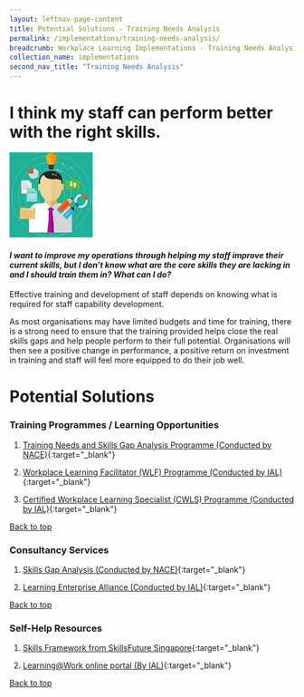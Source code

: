 ```yaml
---
layout: leftnav-page-content
title: Potential Solutions - Training Needs Analysis
permalink: /implementations/training-needs-analysis/
breadcrumb: Workplace Learning Implementations - Training Needs Analysis
collection_name: implementations
second_nav_title: "Training Needs Analysis"
---
```




# **I think my staff can perform better with the right skills.**

<div class="col is-half-desktop is-half-tablet">
			<a href="/implementations/training-needs-analysis"><img src="/images/tna.jpg" alt="tna"></a>
		</div>
		
#### *I want to improve my operations through helping my staff improve their current skills, but I don’t know what are the core skills they are lacking in and I should train them in? What can I do?* 

Effective training and development of staff depends on knowing what is required for staff capability development. 

As most organisations may have limited budgets and time for training, there is a strong need to ensure that the training provided helps close the real skills gaps and help people perform to their full potential. Organisations will then see a positive change in performance, a positive return on investment in training and staff will feel more equipped to do their job well.


# **Potential Solutions**

### Training Programmes / Learning Opportunities
1. [Training Needs and Skills Gap Analysis Programme (Conducted by NACE)](https://www.nyp.edu.sg/lifelong-learning/national-centre-of-excellence-for-workplace-learning-nace/courses-training.html){:target="_blank"}

2. [Workplace Learning Facilitator (WLF) Programme (Conducted by IAL)](https://www.ial.edu.sg/learn-at-ial/ial-programmes/certificate/workplace-trainer-programme.html){:target="_blank"}

3. [Certified Workplace Learning Specialist (CWLS) Programme (Conducted by IAL)](https://www.ial.edu.sg/learn-at-ial/ial-programmes/certificate/certified-workplace-learning-specialist-cwls.html){:target="_blank"}

[Back to top](#top)



### Consultancy Services
1. [Skills Gap Analysis (Conducted by NACE)](https://www.nyp.edu.sg/lifelong-learning/national-centre-of-excellence-for-workplace-learning-nace/services.html){:target="_blank"}

2. [Learning Enterprise Alliance (Conducted by IAL)](https://www.ial.edu.sg/start-enterprise-transformation/learning-enterprise-alliance.html){:target="_blank"}

[Back to top](#top)



### Self-Help Resources
1. [Skills Framework from SkillsFuture Singapore](https://www.skillsfuture.sg/skills-framework){:target="_blank"}

2. [Learning@Work online portal (By IAL)](https://learningatwork.ial.edu.sg/){:target="_blank"}

[Back to top](#top)

